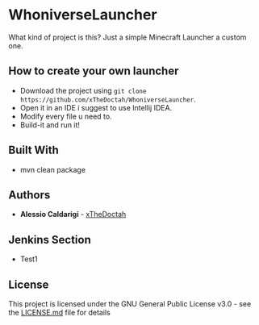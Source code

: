 # WhoniverseLauncher
What kind of project is this? Just a simple Minecraft Launcher a custom one.
 
## How to create your own launcher

* Download the project using ```git clone https://github.com/xTheDoctah/WhoniverseLauncher```.
* Open it in an IDE i suggest to use Intellij IDEA.
* Modify every file u need to.
* Build-it and run it!

## Built With

* mvn clean package

## Authors

* **Alessio Caldarigi**  - [xTheDoctah](https://github.com/xTheDoctah)

## Jenkins Section

* Test1

## License

This project is licensed under the GNU General Public License v3.0 - see the [LICENSE.md](LICENSE.md) file for details


